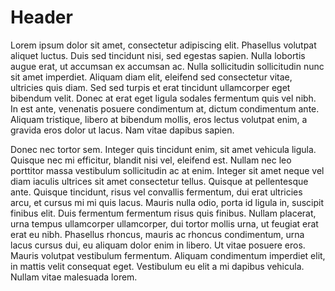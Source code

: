 <!-- TITLE: Inside -->
<!-- SUBTITLE: A quick summary of Inside -->

# Header



Lorem ipsum dolor sit amet, consectetur adipiscing elit. Phasellus volutpat aliquet luctus. Duis sed tincidunt nisi, sed egestas sapien. Nulla lobortis augue erat, ut accumsan ex accumsan ac. Nulla sollicitudin sollicitudin nunc sit amet imperdiet. Aliquam diam elit, eleifend sed consectetur vitae, ultricies quis diam. Sed sed turpis et erat tincidunt ullamcorper eget bibendum velit. Donec at erat eget ligula sodales fermentum quis vel nibh. In est ante, venenatis posuere condimentum at, dictum condimentum ante. Aliquam tristique, libero at bibendum mollis, eros lectus volutpat enim, a gravida eros dolor ut lacus. Nam vitae dapibus sapien.

Donec nec tortor sem. Integer quis tincidunt enim, sit amet vehicula ligula. Quisque nec mi efficitur, blandit nisi vel, eleifend est. Nullam nec leo porttitor massa vestibulum sollicitudin ac at enim. Integer sit amet neque vel diam iaculis ultrices sit amet consectetur tellus. Quisque at pellentesque ante. Quisque tincidunt, risus vel convallis fermentum, dui erat ultricies arcu, et cursus mi mi quis lacus. Mauris nulla odio, porta id ligula in, suscipit finibus elit. Duis fermentum fermentum risus quis finibus. Nullam placerat, urna tempus ullamcorper ullamcorper, dui tortor mollis urna, ut feugiat erat erat eu nibh. Phasellus rhoncus, mauris ac rhoncus condimentum, urna lacus cursus dui, eu aliquam dolor enim in libero. Ut vitae posuere eros. Mauris volutpat vestibulum fermentum. Aliquam condimentum imperdiet elit, in mattis velit consequat eget. Vestibulum eu elit a mi dapibus vehicula. Nullam vitae malesuada lorem.